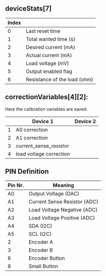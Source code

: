 ## deviceStats[7]
|Index | |
|-|-|
|0 |Last reset time|
|1 |Total wanted time (s)|
|2 |Desired current (mA)|
|3 |Actual current (mA)|
|4 |Load voltage (mV)|
|5 |Output enabled flag|
|6 |Resistance of the load (ohm)|


## correctionVariables[4][2]:
Here the calibration variables are saved.

||**Device 1**|**Device 2** | 
| ---|---|----|
|1| A0 correction| 
|2| A1 correction|
|3| current_sense_resistor|
|4| load voltage correction|

## PIN Definition
| **Pin Nr.** | Meaning|
|----------|-|
|A0 | Output Voltage (DAC)|
|A1 | Current Sense Resistor (ADC)|
|A2 | Load Voltage Negative (ADC)|
|A3 | Load Voltage Positive (ADC)|
|A4 | SDA (I2C)|
|A5 | SCL (I2C)|
|2  | Encoder A|
|3  | Encoder B|
|6  | Encoder Button|
|8  | Small Button|

